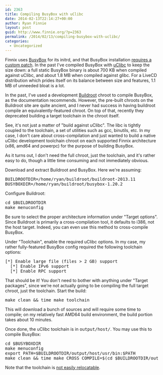 ```yaml
---
id: 2363
title: Compiling BusyBox with uClibc
date: 2014-02-13T22:14:27+00:00
author: Ryan Finnie
layout: post
guid: http://www.finnie.org/?p=2363
permalink: /2014/02/13/compiling-busybox-with-uclibc/
categories:
  - Uncategorized
---
```

Finnix uses [BusyBox](http://www.busybox.net/) for its initrd, and that BusyBox installation [requires a custom patch](http://bazaar.launchpad.net/~finnix/finnix/neale-initrd-pkg/view/head:/patches/busybox/busybox-1.19.4-sysmodules.patch). In the past I've compiled BusyBox with [uClibc](http://uclibc.org/) to keep the size down: a full static BusyBox binary is about 700 KB when compiled against uClibc, and about 1.8 MB when compiled against glibc. For a LiveCD distribution which prides itself on its balance between size and features, 1.1 MB of unneeded bloat is a lot.

In the past, I've used a development [Buildroot](http://buildroot.uclibc.org/) chroot to compile BusyBox, as the documentation recommends. However, the pre-built chroots on the Buildroot site are quite ancient, and I never had success in having buildroot compile an equivalently-featured chroot. On top of that, recently they deprecated building a target toolchain in the chroot itself.

See, it's not just a matter of "build against uClibc". The libc is tightly coupled to the toolchain, a set of utilities such as gcc, binutils, etc. In my case, I don't care about cross-compilation and just wanted to build a native uClibc development toolchain chroot on each supported Finnix architecture (x86, amd64 and powerpc) for the purpose of building BusyBox.

As it turns out, I don't need the full chroot, just the toolchain, and it's rather easy to do, though a little time consuming and not immediately obvious.

Download and extract Buildroot and BusyBox. Here we're assuming:

<pre>BUILDROOTDIR=/home/ryan/buildroot/buildroot-2013.11
BUSYBOXDIR=/home/ryan/buildroot/busybox-1.20.2
</pre>

Configure Buildroot:

<pre>cd $BUILDROOTDIR
make menuconfig
</pre>

Be sure to select the proper architecture information under "Target options". Since Buildroot is primarily a cross-compilation tool, it defaults to i386, not the host target. Indeed, you can even use this method to cross-compile BusyBox.

Under "Toolchain", enable the required uClibc options. In my case, my rather fully-featured BusyBox config required the following toolchain options:

<pre>[*] Enable large file (files > 2 GB) support
  [*] Enable IPv6 support
  [*] Enable RPC support
</pre>

That should be it! You don't need to bother with anything under "Target packages", since we're not actually going to be compiling the full target chroot, just the toolchain. Start the build:

<pre>make clean && time make toolchain
</pre>

This will download a bunch of sources and will require some time to compile; on my relatively fast AMD64 build environment, the build portion takes about 10 minutes.

Once done, the uClibc toolchain is in <tt>output/host/</tt>. You may use this to compile BusyBox:

<pre>cd $BUSYBOXDIR
make menuconfig
export PATH=$BUILDROOTDIR/output/host/usr/bin:$PATH
make clean && time make CROSS_COMPILE=$(cd $BUILDROOTDIR/output/host/usr && ls -d -1 *-buildroot-linux-uclibc)- busybox
</pre>

Note that the toolchain is [not easily relocatable](http://buildroot.uclibc.org/downloads/manual/manual.chunked/ch05.html#_using_the_generated_toolchain_outside_buildroot).